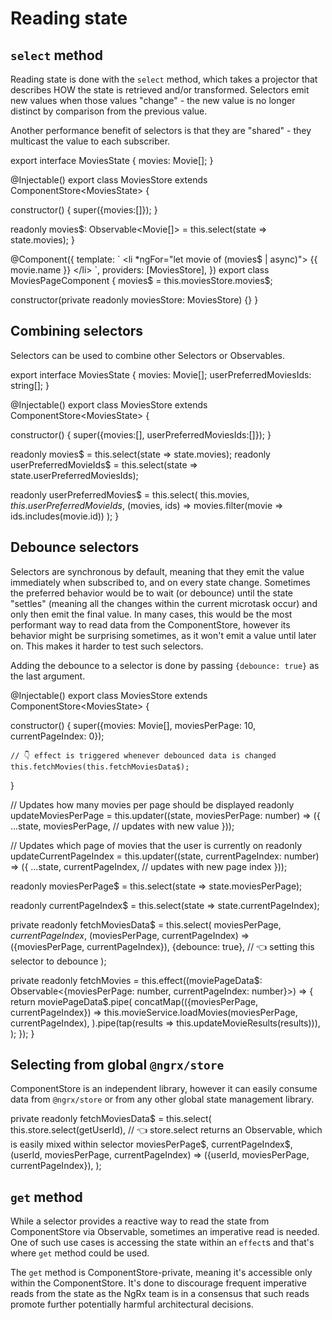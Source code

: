 # Reading state

## `select` method

Reading state is done with the `select` method, which takes a projector that describes HOW the state is retrieved and/or transformed.
Selectors emit new values when those values "change" - the new value is no longer distinct by comparison from the previous value.

Another performance benefit of selectors is that they are "shared" - they multicast the value to each subscriber.

<code-example header="movies.store.ts">
export interface MoviesState {
  movies: Movie[];
}

@Injectable()
export class MoviesStore extends ComponentStore&lt;MoviesState&gt; {
  
  constructor() {
    super({movies:[]});
  }

  readonly movies$: Observable&lt;Movie[]&gt; = this.select(state => state.movies);
}
</code-example>

<code-example header="movies-page.component.ts">
@Component({
  template: `
    &lt;li *ngFor="let movie of (movies$ | async)"&gt;
      {{ movie.name }}
    &lt;/li&gt;
  `,
  providers: [MoviesStore],
})
export class MoviesPageComponent {
  movies$ = this.moviesStore.movies$;

  constructor(private readonly moviesStore: MoviesStore) {}
}
</code-example>

## Combining selectors

Selectors can be used to combine other Selectors or Observables.

<code-example header="movies.store.ts">
export interface MoviesState {
  movies: Movie[];
  userPreferredMoviesIds: string[];
}

@Injectable()
export class MoviesStore extends ComponentStore&lt;MoviesState&gt; {
  
  constructor() {
    super({movies:[], userPreferredMoviesIds:[]});
  }

  readonly movies$ = this.select(state => state.movies);
  readonly userPreferredMovieIds$ = this.select(state => state.userPreferredMoviesIds);

  readonly userPreferredMovies$ = this.select(
        this.movies$,
        this.userPreferredMovieIds$,
        (movies, ids) => movies.filter(movie => ids.includes(movie.id))
  );
}
</code-example>

## Debounce selectors

Selectors are synchronous by default, meaning that they emit the value immediately when subscribed to, and on every state change.
Sometimes the preferred behavior would be to wait (or debounce) until the state "settles" (meaning all the changes within the current microtask occur)
and only then emit the final value.
In many cases, this would be the most performant way to read data from the ComponentStore, however its behavior might be surprising sometimes, as it won't emit a value until later on.
This makes it harder to test such selectors.

Adding the debounce to a selector is done by passing `{debounce: true}` as the last argument.

<code-example header="movies.store.ts">
@Injectable()
export class MoviesStore extends ComponentStore&lt;MoviesState&gt; {
  
  constructor() {
    super({movies: Movie[], moviesPerPage: 10, currentPageIndex: 0});
 
    // 👇 effect is triggered whenever debounced data is changed
    this.fetchMovies(this.fetchMoviesData$);
  }

  // Updates how many movies per page should be displayed
  readonly updateMoviesPerPage = this.updater((state, moviesPerPage: number) => ({
    ...state,
    moviesPerPage, // updates with new value
  }));

  // Updates which page of movies that the user is currently on
  readonly updateCurrentPageIndex = this.updater((state, currentPageIndex: number) => ({
    ...state,
    currentPageIndex, // updates with new page index
  }));

  readonly moviesPerPage$ = this.select(state => state.moviesPerPage);

  readonly currentPageIndex$ = this.select(state => state.currentPageIndex);

  private readonly fetchMoviesData$ = this.select(
    moviesPerPage$,
    currentPageIndex$,
    (moviesPerPage, currentPageIndex) => ({moviesPerPage, currentPageIndex}),
    {debounce: true}, // 👈 setting this selector to debounce
  );
  
  private readonly fetchMovies = this.effect((moviePageData$: Observable<{moviesPerPage: number, currentPageIndex: number}>) => {
    return moviePageData$.pipe(
      concatMap(({moviesPerPage, currentPageIndex}) =>
        this.movieService.loadMovies(moviesPerPage, currentPageIndex),
      ).pipe(tap(results => this.updateMovieResults(results))),
    );
  });
}
</code-example>


## Selecting from global `@ngrx/store`

ComponentStore is an independent library, however it can easily consume data from `@ngrx/store` or from any other global state management library.

<code-example header="movies.store.ts">
private readonly fetchMoviesData$ = this.select(
  this.store.select(getUserId), // 👈 store.select returns an Observable, which is easily mixed within selector
  moviesPerPage$,
  currentPageIndex$,
  (userId, moviesPerPage, currentPageIndex) => ({userId, moviesPerPage, currentPageIndex}),
);
</code-example>

## `get` method

While a selector provides a reactive way to read the state from ComponentStore via Observable, sometimes an imperative read is needed.
One of such use cases is accessing the state within an `effect`s and that's where `get` method could be used.

<div class="alert is-critical">

The `get` method is ComponentStore-private, meaning it's accessible only within the ComponentStore. It's done to discourage frequent imperative reads 
from the state as the NgRx team is in a consensus that such reads promote further potentially harmful architectural decisions.

</div>
